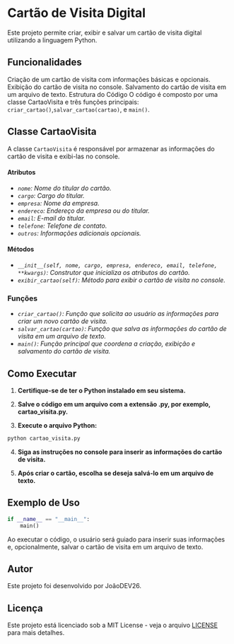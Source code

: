# Cartão de Visita Digital

Este projeto permite criar, exibir e salvar um cartão de visita digital utilizando a linguagem Python.


## Funcionalidades

Criação de um cartão de visita com informações básicas e opcionais.
Exibição do cartão de visita no console.
Salvamento do cartão de visita em um arquivo de texto.
Estrutura do Código
O código é composto por uma classe CartaoVisita e três funções principais: `criar_cartao()`,`salvar_cartao(cartao)`, e `main()`.

## Classe CartaoVisita
A classe `CartaoVisita` é responsável por armazenar as informações do cartão de visita e exibi-las no console.

#### Atributos

- *`nome`: Nome do titular do cartão.*
- *`cargo`: Cargo do titular.*
- *`empresa`: Nome da empresa.*
- *`endereco`: Endereço da empresa ou do titular.*
- *`email`: E-mail do titular.*
- *`telefone`: Telefone de contato.*
- *`outros`: Informações adicionais opcionais.*

#### Métodos

- *`__init__(self, nome, cargo, empresa, endereco, email, telefone, **kwargs)`: Construtor que inicializa os atributos do cartão.*
- *`exibir_cartao(self)`: Método para exibir o cartão de visita no console.*


### Funções 

- *`criar_cartao()`: Função que solicita ao usuário as informações para criar um novo cartão de visita.*
- *`salvar_cartao(cartao)`: Função que salva as informações do cartão de visita em um arquivo de texto.*
- *`main()`: Função principal que coordena a criação, exibição e salvamento do cartão de visita.*

## Como Executar
1. **Certifique-se de ter o Python instalado em seu sistema.**

2. **Salve o código em um arquivo com a extensão .py, por exemplo, cartao_visita.py.**

3. **Execute o arquivo Python:**
```bash
python cartao_visita.py
```

4. **Siga as instruções no console para inserir as informações do cartão de visita.**

5. **Após criar o cartão, escolha se deseja salvá-lo em um arquivo de texto.**

## Exemplo de Uso
```python
if __name__ == "__main__":
    main()
```
Ao executar o código, o usuário será guiado para inserir suas informações e, opcionalmente, salvar o cartão de visita em um arquivo de texto.

## Autor

Este projeto foi desenvolvido por JoãoDEV26.

## Licença

Este projeto está licenciado sob a MIT License - veja o arquivo [LICENSE](LICENSE) para mais detalhes.
